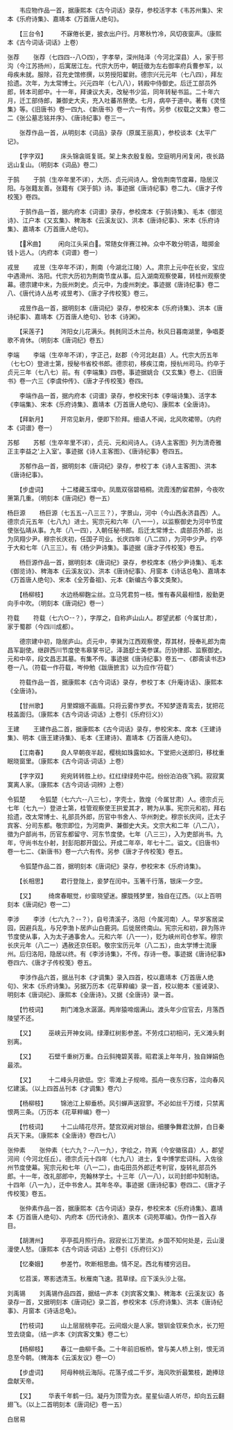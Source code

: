 <!-- { "loadSidebar": true } -->
　　韦应物作品一首，据康熙本《古今词话》录存，参校活字本《韦苏州集》、宋本《乐府诗集》、嘉靖本《万首唐人绝句》。

　　【三台令】
　　不寐倦长更，披衣出户行。月寒秋竹冷，风切夜窗声。（康熙本《古今词话·词话》上卷）

张荐
　　张荐（七四四--八○四），字孝举，深州陆泽（今河北深县）人，家于邗沟（今江苏扬州），后寓居江左。代宗大历中，朝廷徵为左右御率府兵曹参军，以母疾未就。服除，召充史馆修撰，以劳授阳翟尉。德宗兴元元年（七八四），拜左拾遗。次年，为太常博士。兴元四年（七八八），转殿中侍御史。后迁工部员外郎，转本司郎中。十一年，拜谏议大夫，改秘书少监，同年转秘书监。二十年六月，迁工部侍郎，兼御史大夫，充入吐蕃吊祭使。七月，病卒于道中。著有《灵怪集》等。《旧唐书》卷一四九、《新唐书》卷一六一有传。另参《权载之文集》卷二二《张公墓志铭并序》、《唐诗纪事》卷三一。

　　张荐作品一首，从明刻本《词品》录存（原属王丽真），参校谈本《太平广记》。

　　【字字双】
　　床头锦衾斑复斑。架上朱衣殷复殷。空庭明月闲复闲，夜长路远山复山。（明刻本《词品》卷二）

于鹄
　　于鹄（生卒年里不详），大历、贞元间诗人。曾佐荆南节度幕，隐居汉阳。与张籍友善。张籍有《哭于鹄》诗。事迹据《唐诗纪事》卷二九、《唐才子传校笺》卷四。

　　于鹄作品一首，据内府本《词谱》录存，参校席本《于鹄诗集》、毛本《御览诗》、江户本《又玄集》、稗海本《云溪友议》、洪本《唐诗纪事》、宋本《乐府诗集》、嘉靖本《万首唐人绝句》。

　　【曲】
　　闲向江头采白。常随女伴赛江神。众中不敢分明语，暗掷金钱卜远人。（内府本《词谱》卷一）

戎昱
　　戎昱（生卒年不详），荆南（今湖北江陵）人。肃宗上元中在长安，宝应中遇滑州、洛阳。代宗大历初为荆南节度从事。后入湖南观察使幕，转桂州观察使幕。德宗建中末，为辰州刺史。贞元中，为虔州刺史。事迹据《唐诗纪事》卷二八、《唐代诗人丛考·戎昱考》、《唐才子传校笺》卷三。

　　戎昱作品一首，据明刻本《唐词纪》录存，参校宋本《乐府诗集》、洪本《唐诗纪事》、嘉靖本《万首唐人绝句》、钞本《诗渊》。

　　【采莲子】
　　涔阳女儿花满头。毵毵同泛木兰舟。秋风日暮南湖里，争唱菱歌不肯休。（明刻本《唐词纪》卷五）

李端
　　李端（生卒年不详），字正己，赵郡（今河北赵县）人。代宗大历五年（七七○）登进士第，授秘书省校书郎。德宗初，移疾江南，授杭州司马。约卒于贞元三年（七八七）前。有《李端集》四卷。事迹据姚合《又玄集》卷上、《旧唐书》卷一六三《李虞仲传》、《唐才子传校笺》卷四。

　　李端作品一首，据内府本《词谱》录存，参校宋刊本《李端诗集》、活字本《李端集》、宋本《乐府诗集》、嘉靖本《万首唐人绝句》、康熙本《全唐诗》。

　　【拜新月】
　　开帘见新月，便即下阶拜。细语人不闻，北风吹裙带。（内府本《词谱》卷一）

苏郁
　　苏郁（生卒年里不详），贞元、元和间诗人。《诗人主客图》列为清奇雅正主李益之‘上入室’。事迹据《诗人主客图》、《唐诗纪事》卷四五。

　　苏郁作品一首，据明刻本《唐词纪》录存，参校丁本《诗人主客图》、洪本《唐诗纪事》。

　　【步虚词】
　　十二楼藏玉堞中。凤凰双宿碧梧桐。流霞浅酌留君醉，今夜吹箫第几重。（明刻本《唐词纪》卷一五）

杨巨源
　　杨巨源（七五五--八三三？），字景山，河中（今山西永济县西）人。德宗贞元五年（七八九）进士。宪宗元和六年（八一一），以监察御史为河中节度使张弘靖从事。九年（八一四），入朝任秘书郎。后迁太常博士、虞部员外郎，出为凤翔少尹。穆宗长庆初，任国子司业。长庆四年（八二四），为河中少尹。约卒于大和七年（八三三）。有《杨少尹诗集》。事迹据《唐才子传校笺》卷五。

　　杨巨源作品一首，据明刻本《唐词纪》录存，参校席本《杨少尹诗集》、毛本《御览诗》、稗海本《云溪友议》、洪本《唐诗纪事》、月窗本《诗话总龟》、嘉靖本《万首唐人绝句》、宋本《全芳备祖》、元本《新编古今事文类聚》。

　　【杨柳枝】
　　水边杨柳麴尘丝。立马凭君剪一枝。惟有春风最相惜，殷勤更向手中吹。（明刻本《唐词纪》卷一）

符载
　　符载（七六○--？），字厚之，自称庐山山人。郡望武都（今属甘肃），家于蜀郡（今四川成都）。

　　德宗建中初，隐居庐山。贞元中，李巽为江西观察使，荐其材，授奉礼郎为南昌军副使。继辟西川节度使韦皋掌书记，泽潞郄士美参谋。历协律郎、监察御史。元和中卒，段文昌志其墓。有集不传。事迹据《唐诗纪事》卷五一、《郡斋读书志》卷一八。（符载一作苻载，岑仲勉《跋唐摭言》以为应作‘苻载’）

　　符载作品一首，据康熙本《古今词话》录存，参校丁本《升庵诗话》、康熙本《全唐诗》。

　　【甘州歌】
　　月里嫦娥不画眉。只将云雾作罗衣。不知梦逐青鸾去，犹把花枝盖面归。（康熙本《古今词话·词话》上卷引《乐府衍义》）

王建
　　王建作品二首，据康熙本《古今词话》录存，参校宋本、席本《王建诗集》、明本《唐王建诗集》、毛本《王建诗》、嘉靖本《万首唐人绝句》。

　　【江南春】
　　良人早朝夜半起，樱桃如珠露如水。下堂把火送郎归，移枕重眠晓窗里。（康熙本《古今词话·词话》上卷）

　　【字字双】
　　宛宛转转胜上纱。红红绿绿苑中花。纷纷泊泊夜飞鸦。寂寂寞寞离人家。（康熙本《古今词话·词辨》上卷）

令狐楚
　　令狐楚（七六六--八三七），字壳士，敦煌（今属甘肃）人。德宗贞元七年（七九一）登进士第，桂管观察使王拱爱其才，聘为从事。宪宗元和初，拜右拾遗，改太常博士、礼部员外郎，历官中书舍人、华州刺史。穆宗长庆间，迁太子宾客、分司东都。敬宗即位，为河南尹、兼御史大夫。文宗大和二年（八二八），徵为户部尚书，历官东都留守、河东节度使。七年（八三三），入为吏部尚书。九年，守尚书左仆射，封彭阳郡开国公。开成二年卒，年七十二。谥文。《旧唐书》卷一七二、《新唐书》卷一六六有传。另参《唐才子传校笺》卷五。

　　令狐楚作品二首，据明刻本《唐词纪》录存，参校宋本《乐府诗集》。

　　【长相思】
　　君行登陇上，妾梦在闰中。玉箸千行落，银床一夕空。

　　【又】
　　绮席春眠觉，纱窗晓望迷。朦胧残梦里，独自在辽西。（以上百明刻本《唐词纪》卷一二）

李涉
　　李涉（七六九？--？），自号清溪子，洛阳（今属河南）人。早岁客居梁园，因避兵乱，与兄李渤卜居庐山白鹿洞。后徙居终南山。宪宗元和初，辟为陈许节度使从事，入为太子通事舍人。元和六年（八一一），贬为峡州司仓参军。穆宗长庆元年（八二一）遇赦还京任职。敬宗宝历元年（八二五），由太学博士流康州。后归洛阳，隐居以终。有《李涉诗集》，不传。存诗一卷。事迹据《唐诗纪事》卷四六、《唐才子传校笺》卷五。

　　李涉作品六首，据丛刊本《才调集》录入四首，校以嘉靖本《万首唐人绝句》、宋本《乐府诗集》。另据万历本《花草粹编》录一首，校以鲍本《鉴诫录》、明刻本《唐词纪》、康熙本《全唐诗》。又据《全唐诗》录一首。

　　【竹枝词】
　　荆门滩急水潺潺。两岸猿啼烟满山。渡头年少应官去，月落西陵望不还。

　　【又】
　　巫峡云开神女祠。绿潭红树影参差。不劳戍口初相问，无义滩头剩别离。

　　【又】
　　石壁千重树万重。白云斜掩碧芙蓉。昭君溪上年年月，独自婵娟色最浓。

　　【又】
　　十二峰头月欲低。空氵零滩上子规啼。孤舟一夜东归客，泣向春风忆建溪。（以上四首丛刊本《才调集》卷六）

　　【杨柳枝】
　　锦池江上柳垂桥。风引蝉声送寂寥。不必如丝千万缕，只禁离恨两三条。（万历本《花草粹编》卷一）

　　【竹枝词】
　　十二山晴花尽开。楚宫双阙对银台。细腰争舞君沈醉，白日秦兵天下来。（康熙本《全唐诗》卷四七八）

张仲素
　　张仲素（七六九？--八一九），字绘之，符离（今安徽宿县）人，郡望河间（今河北任丘）。德宗贞元十四年（七九八）进士，复中博学宏词科。入佐徐州节度使幕。宪宗元和七年（八一二），由屯田员外郎迁考判官，旋转礼部员外郎。十一年，改礼部郎中，充翰林学士。十三年（八一八），以司封郎中知制诰。十四年（八一九），迁中书舍人。其年冬卒。事迹据《唐诗纪事》卷四二、《唐才子传校笺》卷五。

　　张仲素作品一首，据康熙本《古今词话》录存，参校宋本《乐府诗集》、嘉靖本《万首唐人绝句》、内府本《历代诗余》、嘉庆本《词苑萃编》。伪作一首入存目。

　　【胡渭州】
　　亭亭孤月照行舟。寂寂长江万里流。乡国不知何处是，云山漫漫使人愁。（康熙本《古今词话·词话》上卷引《乐府衍义》）

　　【忆秦娥】
　　参差竹。吹断相思曲。情不足。西北有楼穷远目。

　　忆苕溪，寒影透清玉。秋雁南飞速。菰草绿。应下溪头沙上宿。

刘禹锡
　　刘禹锡作品四首，据结一庐本《刘宾客文集》、稗海本《云溪友议》各录存一首，又据明刻本《唐词纪》录二首，参校宋本《乐府诗集》、洪本《唐诗纪事》、月窗本《诗话总龟》。

　　【竹枝词】
　　山上层层桃李花。云间烟火是人家。银钏金钗来负水，长刀短笠去烧畲。（结一庐本《刘宾客文集》卷二七）

　　【杨柳枝】
　　春江一曲柳千条。二十年前旧板桥。曾与美人桥上别，恨无消息至今朝。（稗海本《云溪友议》卷一○）

　　【步虚词】
　　阿母种桃云海际。花落子成二千岁。海风吹折最繁枝，跪捧琼盘献天帝。

　　【又】
　　华表千年鹤一归。凝丹为顶雪为衣。星星仙语人听尽，却向五云翻翅飞。（以上二首明刻本《唐词纪》卷一五）

白居易
